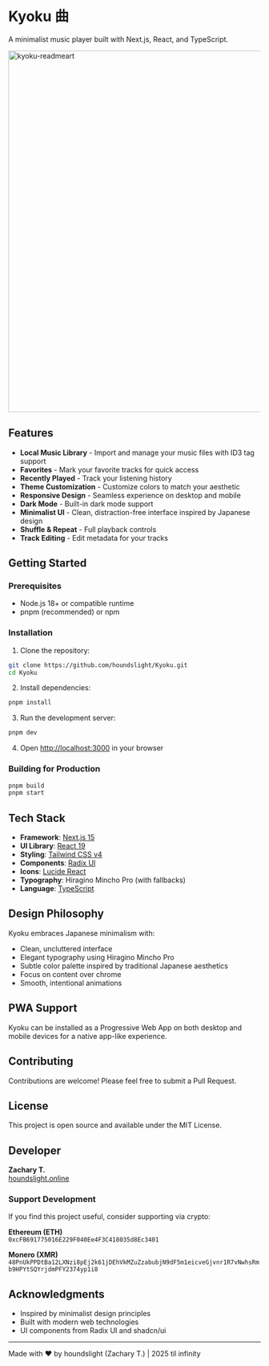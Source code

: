 # Kyoku 曲

A minimalist  music player built with Next.js, React, and TypeScript.

<img width="1280" height="720" alt="kyoku-readmeart" src="https://github.com/user-attachments/assets/383ac69b-35df-4229-b7e7-e38625ff2b15" />


## Features

- **Local Music Library** - Import and manage your music files with ID3 tag support
- **Favorites** - Mark your favorite tracks for quick access
- **Recently Played** - Track your listening history
- **Theme Customization** - Customize colors to match your aesthetic
- **Responsive Design** - Seamless experience on desktop and mobile
- **Dark Mode** - Built-in dark mode support
- **Minimalist UI** - Clean, distraction-free interface inspired by Japanese design
- **Shuffle & Repeat** - Full playback controls
- **Track Editing** - Edit metadata for your tracks

## Getting Started

### Prerequisites

- Node.js 18+ or compatible runtime
- pnpm (recommended) or npm

### Installation

1. Clone the repository:
```bash
git clone https://github.com/houndslight/Kyoku.git
cd Kyoku
```

2. Install dependencies:
```bash
pnpm install
```

3. Run the development server:
```bash
pnpm dev
```

4. Open [http://localhost:3000](http://localhost:3000) in your browser

### Building for Production

```bash
pnpm build
pnpm start
```

## Tech Stack

- **Framework**: [Next.js 15](https://nextjs.org/)
- **UI Library**: [React 19](https://react.dev/)
- **Styling**: [Tailwind CSS v4](https://tailwindcss.com/)
- **Components**: [Radix UI](https://www.radix-ui.com/)
- **Icons**: [Lucide React](https://lucide.dev/)
- **Typography**: Hiragino Mincho Pro (with fallbacks)
- **Language**: [TypeScript](https://www.typescriptlang.org/)

## Design Philosophy

Kyoku embraces Japanese minimalism with:
- Clean, uncluttered interface
- Elegant typography using Hiragino Mincho Pro
- Subtle color palette inspired by traditional Japanese aesthetics
- Focus on content over chrome
- Smooth, intentional animations

## PWA Support

Kyoku can be installed as a Progressive Web App on both desktop and mobile devices for a native app-like experience.

## Contributing

Contributions are welcome! Please feel free to submit a Pull Request.

## License

This project is open source and available under the MIT License.

## Developer

**Zachary T.**  
[houndslight.online](https://houndslight.online)

### Support Development

If you find this project useful, consider supporting via crypto:

**Ethereum (ETH)**  
`0xcFB691775016E229F040Ee4F3C418035d8Ec3401`

**Monero (XMR)**  
`48PnUkPPDtBa12LXNzi8pEj2k61jDEhVkMZuZzabubjN9dF5m1eicveGjvnr1R7vNwhsRmb9HPYtSQYrjdmPFY2374yp1i8`

## Acknowledgments

- Inspired by minimalist design principles
- Built with modern web technologies
- UI components from Radix UI and shadcn/ui

---

Made with ❤️ by houndslight (Zachary T.) | 2025 til infinity
